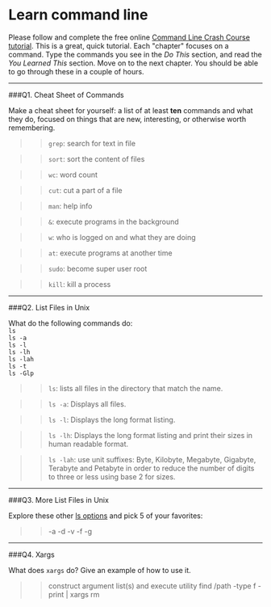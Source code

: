 # Learn command line

Please follow and complete the free online [Command Line Crash Course
tutorial](http://cli.learncodethehardway.org/book/). This is a great,
quick tutorial. Each "chapter" focuses on a command. Type the commands
you see in the _Do This_ section, and read the _You Learned This_
section. Move on to the next chapter. You should be able to go through
these in a couple of hours.

---

###Q1.  Cheat Sheet of Commands  

Make a cheat sheet for yourself: a list of at least **ten** commands and what they do, focused on things that are new, interesting, or otherwise worth remembering.

> > `grep`: search for text in file

> > `sort`: sort the content of files

> > `wc`: word count

> > `cut`: cut a part of a file

> > `man`: help info

> > `&`: execute programs in the background

> > `w`: who is logged on and what they are doing

> > `at`: execute programs at another time

> > `sudo`: become super user root

> > `kill`: kill a process

---

###Q2.  List Files in Unix   

What do the following commands do:  
`ls`  
`ls -a`  
`ls -l`  
`ls -lh`  
`ls -lah`  
`ls -t`  
`ls -Glp`  

> > `ls`: lists all files in the directory that match the name.

> > `ls -a`: Displays all files.

> > `ls -l`: Displays the long format listing.

> > `ls -lh`: Displays the long format listing and print their sizes in human readable format.

> > `ls -lah`: use unit suffixes: Byte, Kilobyte, Megabyte, Gigabyte, Terabyte and Petabyte in order to reduce the number of digits to three or less using base 2 for sizes.

---

###Q3.  More List Files in Unix  

Explore these other [ls options](http://www.techonthenet.com/unix/basic/ls.php) and pick 5 of your favorites:

> > -a -d -v -f -g

---

###Q4.  Xargs   

What does `xargs` do? Give an example of how to use it.

> > construct argument list(s) and execute utility
> > find /path -type f -print | xargs rm

 

